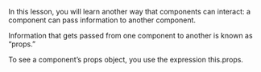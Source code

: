 In this lesson, you will learn another way that components can interact: a component can pass information to another component.

Information that gets passed from one component to another is known as “props.”

To see a component’s props object, you use the expression this.props.
